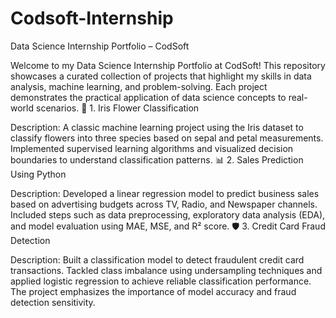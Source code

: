 # Codsoft-Internship

Data Science Internship Portfolio – CodSoft

Welcome to my Data Science Internship Portfolio at CodSoft! This repository showcases a curated collection of projects that highlight my skills in data analysis, machine learning, and problem-solving. Each project demonstrates the practical application of data science concepts to real-world scenarios.
📘 1. Iris Flower Classification

Description:
A classic machine learning project using the Iris dataset to classify flowers into three species based on sepal and petal measurements. Implemented supervised learning algorithms and visualized decision boundaries to understand classification patterns.
📊 2. Sales Prediction Using Python

Description:
Developed a linear regression model to predict business sales based on advertising budgets across TV, Radio, and Newspaper channels. Included steps such as data preprocessing, exploratory data analysis (EDA), and model evaluation using MAE, MSE, and R² score.
🛡️ 3. Credit Card Fraud Detection

Description:
Built a classification model to detect fraudulent credit card transactions. Tackled class imbalance using undersampling techniques and applied logistic regression to achieve reliable classification performance. The project emphasizes the importance of model accuracy and fraud detection sensitivity.
